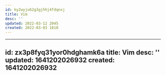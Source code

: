 ```yaml
---
id: ky2wyju62g3gjhhj4fdqnxj
title: Vim
desc: ''
updated: 2022-03-12 2045
created: 2022-03-03 1810
---
```


---
id: zx3p8fyq31yor0hdghamk6a
title: Vim
desc: ''
updated: 1641202026932
created: 1641202026932
---


